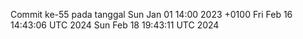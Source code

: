 Commit ke-55 pada tanggal Sun Jan 01 14:00 2023 +0100
Fri Feb 16 14:43:06 UTC 2024
Sun Feb 18 19:43:11 UTC 2024
